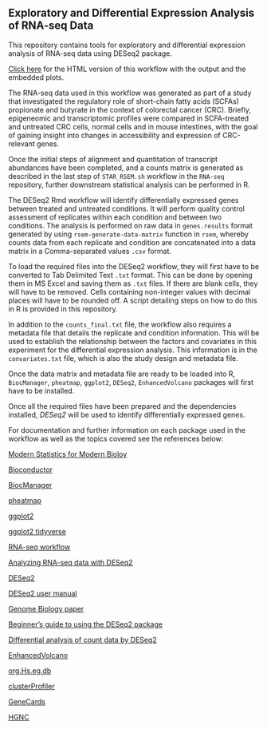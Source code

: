 ## Exploratory and Differential Expression Analysis of RNA-seq Data 

This repository contains tools for exploratory and differential expression analysis of RNA-seq data using DESeq2 package.

[Click here](https://github.com/nshanian/Documents/blob/main/DESeq2.html) for the HTML version of this workflow with the output and the embedded plots.

The RNA-seq data used in this workflow was generated as part of a study that investigated the regulatory role of short-chain fatty acids (SCFAs) propionate and butyrate in the context of colorectal cancer (CRC). Briefly, epigeneomic and transcriptomic profiles were compared in SCFA-treated and untreated CRC cells, normal cells and in mouse intestines, with the goal of gaining insight into changes in accessibility and expression of CRC-relevant genes. 

Once the initial steps of alignment and quantitation of transcript abundances have been completed, and a counts matrix is generated as described in the last step of `STAR_RSEM.sh` workflow in the `RNA-seq` repository, further downstream statistical analysis can be performed in R.

The DESeq2 Rmd workflow will identify differentially expressed genes between treated and untreated conditions. It will perform quality control assessment of replicates within each condition and between two conditions. The analysis is performed on raw data in `genes.results` format generated by using `rsem-generate-data-matrix` function in `rsem`, whereby counts data from each replicate and condition are concatenated into a data matrix in a Comma-separated values `.csv` format. 

To load the required files into the DESeq2 workflow, they will first have to be converted to Tab Delimited Text `.txt` format. This can be done by opening them in MS Excel and saving them as `.txt` files. If there are blank cells, they will have to be removed. Cells containing non-integer values with decimal places will have to be rounded off. A script detailing steps on how to do this in R is provided in this repository. 

In addition to the `counts_final.txt` file, the workflow also requires a metadata file that details the replicate and condition information. This will be used to establish the relationship between the factors and covariates in this experiment for the differential expression analysis. This information is in the `convariates.txt` file, which is also the study design and metadata file.  

Once the data matrix and metadata file are ready to be loaded into R, `BiocManager`, `pheatmap`, `ggplot2`, `DESeq2`, `EnhancedVolcano` packages will first have to be installed.  

Once all the required files have been prepared and the dependencies installed, _DESeq2_ will be used to identify differentially expressed genes.

For documentation and further information on each package used in the workflow as well as the topics covered see the references below:

[Modern Statistics for Modern Bioloy](https://web.stanford.edu/class/bios221/book/index.html)

[Bioconductor](https://bioconductor.org/)

[BiocManager](https://cran.r-project.org/web/packages/BiocManager/vignettes/BiocManager.html)

[pheatmap](https://cran.r-project.org/web/packages/pheatmap/index.html)

[ggplot2](https://cran.r-project.org/web/packages/ggplot2/index.html)

[ggplot2 tidyverse](https://ggplot2.tidyverse.org/)

[RNA-seq workflow](https://www.bioconductor.org/packages/devel/workflows/vignettes/rnaseqGene/inst/doc/rnaseqGene.html)

[Analyzing RNA-seq data with DESeq2](https://bioconductor.org/packages/devel/bioc/vignettes/DESeq2/inst/doc/DESeq2.html)

[DESeq2](https://bioconductor.org/packages/release/bioc/html/DESeq2.html)

[DESeq2 user manual](https://bioconductor.org/packages/devel/bioc/manuals/DESeq2/man/DESeq2.pdf)

[Genome Biology paper](https://genomebiology.biomedcentral.com/articles/10.1186/s13059-014-0550-8)

[Beginner’s guide to using the DESeq2 package](https://bioc.ism.ac.jp/packages/2.14/bioc/vignettes/DESeq2/inst/doc/beginner.pdf)

[Differential analysis of count data by DESeq2](https://bioc.ism.ac.jp/packages/3.1/bioc/vignettes/DESeq2/inst/doc/DESeq2.pdf)

[EnhancedVolcano](https://bioconductor.org/packages/release/bioc/html/EnhancedVolcano.html)

[org.Hs.eg.db](https://bioconductor.org/packages/release/data/annotation/html/org.Hs.eg.db.html)

[clusterProfiler](https://bioconductor.org/packages/release/bioc/html/clusterProfiler.html)

[GeneCards](https://www.genecards.org/)

[HGNC](https://genename.org)
